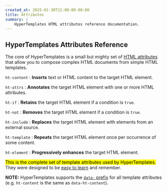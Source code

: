 ```yaml
---
created_at: 2025-01-30T12:00:00-08:00
title: Attributes
summary: |
    HyperTemplates HTML attributes reference documentation.
---
```


## HyperTemplates Attributes Reference

<auto-toc ht-element scope='main'></auto-toc>

The core of HyperTemplates is a small but mighty set of [HTML attributes] that allow you to compose complex HTML documents from simple HTML templates.

`ht-content`
: **Inserts** text or HTML content to the target HTML element.
  
  <learn-more ht-element href='/docs/reference/attributes/ht-content'></learn-more>

`ht-attrs`
: **Annotates** the target HTML element with one or more HTML attributes.

  <learn-more ht-element href='/docs/reference/attributes/ht-attrs'></learn-more>

`ht-if`
: **Retains** the target HTML element if a condition is `true`.

  <learn-more ht-element href='/docs/reference/attributes/ht-if'></learn-more>

`ht-not`
: **Removes** the target HTML element if a condition is `true`.

  <learn-more ht-element href='/docs/reference/attributes/ht-not'></learn-more>

`ht-include`
: **Replaces** the target HTML element with elements from an external source.

  <learn-more ht-element href='/docs/reference/attributes/ht-include'></learn-more>

`ht-template`
: **Repeats** the target HTML element once per occurrence of some content.

  <learn-more ht-element href='/docs/reference/attributes/ht-template'></learn-more>

`ht-element`
: **Progressively enhances** the target HTML element.

  <learn-more ht-element href='/docs/reference/attributes/ht-element'></learn-more>

<mark>This is the complete set of template attributes used by HyperTemplates.</mark>
They were designed to be [easy to learn] and remember.

<doc-quote ht-element notice>

**NOTE:** HyperTemplates supports the [`data-` prefix] for all template attributes (e.g. `ht-content` is the same as `data-ht-content`).

</doc-quote>

<!-- Links -->
[HTML attributes]: https://developer.mozilla.org/en-US/docs/Web/HTML/Attributes
[easy to learn]: /docs/tutorials/getting-started/
[`data-` prefix]: https://developer.mozilla.org/en-US/docs/Learn_web_development/Howto/Solve_HTML_problems/Use_data_attributes
